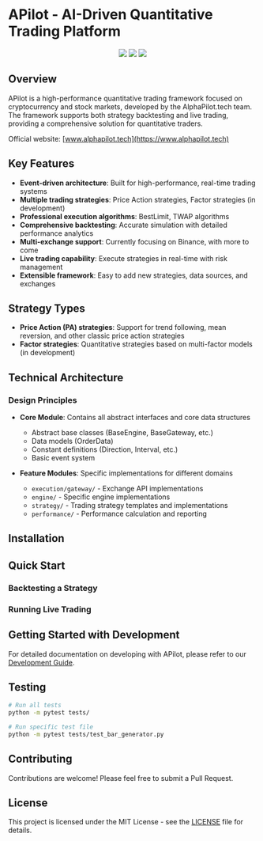 # APilot - AI-Driven Quantitative Trading Platform

<p align="center">
    <img src ="https://img.shields.io/badge/version-0.1.2-blueviolet.svg"/>
    <img src ="https://img.shields.io/badge/python-3.10|3.11|3.12-blue.svg" />
    <img src ="https://img.shields.io/badge/license-MIT-green.svg" />
</p>

## Overview

APilot is a high-performance quantitative trading framework focused on cryptocurrency and stock markets, developed by the AlphaPilot.tech team. The framework supports both strategy backtesting and live trading, providing a comprehensive solution for quantitative traders.

Official website: [www.alphapilot.tech](https://www.alphapilot.tech)

## Key Features

- **Event-driven architecture**: Built for high-performance, real-time trading systems
- **Multiple trading strategies**: Price Action strategies, Factor strategies (in development)
- **Professional execution algorithms**: BestLimit, TWAP algorithms
- **Comprehensive backtesting**: Accurate simulation with detailed performance analytics
- **Multi-exchange support**: Currently focusing on Binance, with more to come
- **Live trading capability**: Execute strategies in real-time with risk management
- **Extensible framework**: Easy to add new strategies, data sources, and exchanges

## Strategy Types

- **Price Action (PA) strategies**: Support for trend following, mean reversion, and other classic price action strategies
- **Factor strategies**: Quantitative strategies based on multi-factor models (in development)

## Technical Architecture

### Design Principles

- **Core Module**: Contains all abstract interfaces and core data structures
  - Abstract base classes (BaseEngine, BaseGateway, etc.)
  - Data models (OrderData)
  - Constant definitions (Direction, Interval, etc.)
  - Basic event system

- **Feature Modules**: Specific implementations for different domains
  - `execution/gateway/` - Exchange API implementations
  - `engine/` - Specific engine implementations
  - `strategy/` - Trading strategy templates and implementations
  - `performance/` - Performance calculation and reporting

## Installation



## Quick Start

### Backtesting a Strategy




### Running Live Trading


## Getting Started with Development

For detailed documentation on developing with APilot, please refer to our [Development Guide](docs/development_guide.md).

## Testing

```bash
# Run all tests
python -m pytest tests/

# Run specific test file
python -m pytest tests/test_bar_generator.py
```

## Contributing

Contributions are welcome! Please feel free to submit a Pull Request.

## License

This project is licensed under the MIT License - see the [LICENSE](LICENSE) file for details.
